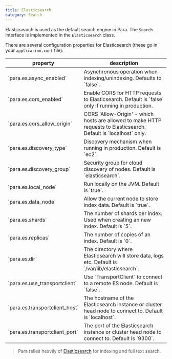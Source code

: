 ```yaml
---
title: Elasticsearch
category: Search
---
```


Elasticsearch is used as the default search engine in Para. The `Search` interface is implemented in the `Elasticsearch`
class.

There are several configuration properties for Elasticsearch (these go in your `application.conf` file):

<table class="table table-striped">
	<thead>
		<tr>
			<th>property</th>
			<th>description</th>
		</tr>
	</thead>
	<tbody>
		<tr><td>`para.es.async_enabled`</td><td> Asynchronous operation when indexing/unindexing. Defaults to `false`.</td></tr>
		<tr><td>`para.es.cors_enabled`</td><td> Enable CORS for HTTP requests to Elasticsearch. Default is `false` only if running in production.</td></tr>
		<tr><td>`para.es.cors_allow_origin`</td><td> CORS 'Allow-Origin' - which hosts are allowed to make HTTP requests to Elasticsearch. Default is `localhost` only.</td></tr>
		<tr><td>`para.es.discovery_type`</td><td> Discovery mechanism when running in production. Default is `ec2`.</td></tr>
		<tr><td>`para.es.discovery_group`</td><td> Security group for cloud discovery of nodes. Default is `elasticsearch`.</td></tr>
		<tr><td>`para.es.local_node`</td><td> Run locally on the JVM. Default is `true`.</td></tr>
		<tr><td>`para.es.data_node`</td><td> Allow the current node to store index data. Default is `true`.</td></tr>
		<tr><td>`para.es.shards`</td><td> The number of shards per index. Used when creating an new index. Default is `5`.</td></tr>
		<tr><td>`para.es.replicas`</td><td> The number of copies of an index. Default is `0`.</td></tr>
		<tr><td>`para.es.dir`</td><td> The directory where Elasticsearch will store data, logs etc. Default is `/var/lib/elasticsearch`.</td></tr>
		<tr><td>`para.es.use_transportclient`</td><td> Use `TransportClient` to connect to a remote ES node. Default is `false`.</td></tr>
		<tr><td>`para.es.transportclient_host`</td><td> The hostname of the Elasticsearch instance or cluster head node to connect to. Default is `localhost`.</td></tr>
		<tr><td>`para.es.transportclient_port`</td><td> The port of the Elasticsearch instance or cluster head node to connect to. Default is `9300`.</td></tr>
	</tbody>
</table>

> Para relies heavily of [Elasticsearch](http://www.elasticsearch.org/guide) for indexing and full text search.
